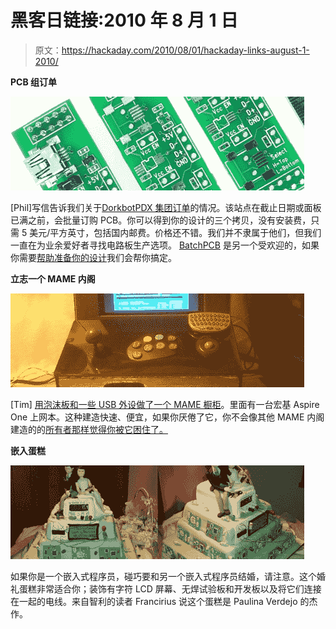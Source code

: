 # 黑客日链接:2010 年 8 月 1 日

> 原文：<https://hackaday.com/2010/08/01/hackaday-links-august-1-2010/>

**PCB 组订单**

**![](img/8c3594b41d539362af77a7aecc7210ed.png "dorkbox-group-order")**

[Phil]写信告诉我们关于[DorkbotPDX 集团订单](http://www.dorkbotpdx.org/wiki/pcb_order)的情况。该站点在截止日期或面板已满之前，会批量订购 PCB。你可以得到你的设计的三个拷贝，没有安装费，只需 5 美元/平方英寸，包括国内邮费。价格还不错。我们并不隶属于他们，但我们一直在为业余爱好者寻找电路板生产选项。 [BatchPCB](http://hackaday.com/2010/03/01/batchpcb-pays-you/) 是另一个受欢迎的，如果你需要[帮助准备你的设计](http://hackaday.com/2009/01/15/how-to-prepare-your-eagle-designs-for-manufacture/)我们会帮你搞定。

**立志一个 MAME 内阁**

**![](img/5f7ee4fb67ba43116e35dca9c8971376.png "links-acer-mame-cabinet")**

[Tim] [用泡沫板和一些 USB 外设做了一个 MAME 橱柜](http://www.timthegeek.net/miniMAME/miniMAMEConstruction.html)。里面有一台宏基 Aspire One 上网本。这种建造快速、便宜，如果你厌倦了它，你不会像其他 MAME 内阁建造的的[所有者那样觉得你被它困住了。](http://hackaday.com/2009/09/26/frankenstein-has-a-thing-for-coin-op/)

**嵌入蛋糕**

![](img/ee8007daa9ad1fd0619773b9ec6132d1.png "links-embedded-wedding-cake")

如果你是一个嵌入式程序员，碰巧要和另一个嵌入式程序员结婚，请注意。这个婚礼蛋糕非常适合你；装饰有字符 LCD 屏幕、无焊试验板和开发板以及将它们连接在一起的电线。来自智利的读者 Francirius 说这个蛋糕是 Paulina Verdejo 的杰作。